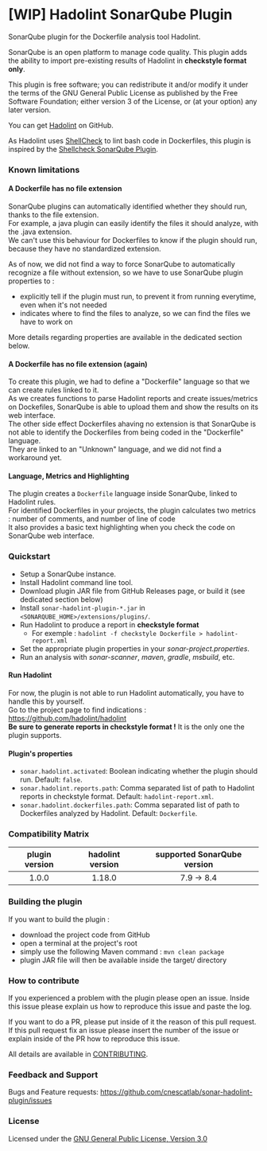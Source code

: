 # [WIP] Hadolint SonarQube Plugin

SonarQube plugin for the Dockerfile analysis tool Hadolint.

SonarQube is an open platform to manage code quality. This plugin adds the ability to import pre-existing results of Hadolint in **checkstyle format only**.

This plugin is free software; you can redistribute it and/or modify it under the terms of the GNU General Public License as published by the Free Software Foundation; either version 3 of the License, or (at your option) any later version.

You can get [Hadolint](https://github.com/hadolint/hadolint) on GitHub.

As Hadolint uses [ShellCheck](https://github.com/koalaman/shellcheck) to lint bash code in Dockerfiles, this plugin is inspired by the [Shellcheck SonarQube Plugin](https://github.com/sbaudoin/sonar-shellcheck).

### Known limitations

#### A Dockerfile has no file extension

SonarQube plugins can automatically identified whether they should run, thanks to the file extension.  
For example, a java plugin can easily identify the files it should analyze, with the .java extension.  
We can't use this behaviour for Dockerfiles to know if the plugin should run, because they have no standardized extension.  

As of now, we did not find a way to force SonarQube to automatically recognize a file without extension, so we have to use SonarQube plugin properties to :  
  
- explicitly tell if the plugin must run, to prevent it from running everytime, even when it's not needed  
- indicates where to find the files to analyze, so we can find the files we have to work on  

More details regarding properties are available in the dedicated section below.

#### A Dockerfile has no file extension (again)

To create this plugin, we had to define a "Dockerfile" language so that we can create rules linked to it.  
As we creates functions to parse Hadolint reports and create issues/metrics on Dockefiles, SonarQube is able to upload them and show the results on its web interface.  
The other side effect Dockerfiles ahaving no extension is that SonarQube is not able to identify the Dockerfiles from being coded in the "Dockerfile" language.  
They are linked to an "Unknown" language, and we did not find a workaround yet.  

#### Language, Metrics and Highlighting

The plugin creates a `Dockerfile` language inside SonarQube, linked to Hadolint rules.    
For identified Dockerfiles in your projects, the plugin calculates two metrics : number of comments, and number of line of code  
It also provides a basic text highlighting when you check the code on SonarQube web interface.  

### Quickstart
- Setup a SonarQube instance.
- Install Hadolint command line tool.
- Download plugin JAR file from GitHub Releases page, or build it (see dedicated section below)
- Install `sonar-hadolint-plugin-*.jar` in `<SONARQUBE_HOME>/extensions/plugins/`.
- Run Hadolint to produce a report in **checkstyle format**
  - For exemple : `hadolint -f checkstyle Dockerfile > hadolint-report.xml`
- Set the appropriate plugin properties in your *sonar-project.properties*.
- Run an analysis with *sonar-scanner*, *maven*, *gradle*, *msbuild*, etc.

#### Run Hadolint
For now, the plugin is not able to run Hadolint automatically, you have to handle this by yourself.  
Go to the project page to find indications : https://github.com/hadolint/hadolint  
**Be sure to generate reports in checkstyle format !** It is the only one the plugin supports.

#### Plugin's properties
- `sonar.hadolint.activated`: Boolean indicating whether the plugin should run. Default: `false`.
- `sonar.hadolint.reports.path`: Comma separated list of path to Hadolint reports in checkstyle format. Default: `hadolint-report.xml`.
- `sonar.hadolint.dockerfiles.path`: Comma separated list of path to Dockerfiles analyzed by Hadolint. Default: `Dockerfile`.

### Compatibility Matrix

|   plugin version   |    hadolint version     | supported SonarQube version |
|:------------------:|:-----------------------:|:---------------------------:|
|        1.0.0       |          1.18.0         |        7.9 -> 8.4           |

### Building the plugin
If you want to build the plugin :
- download the project code from GitHub
- open a terminal at the project's root
- simply use the following Maven command : `mvn clean package`
- plugin JAR file will then be available inside the target/ directory

### How to contribute
If you experienced a problem with the plugin please open an issue. Inside this issue please explain us how to reproduce this issue and paste the log. 

If you want to do a PR, please put inside of it the reason of this pull request. If this pull request fix an issue please insert the number of the issue or explain inside of the PR how to reproduce this issue.

All details are available in [CONTRIBUTING](https://github.com/cnescatlab/sonar-hadolint-plugin/CONTRIBUTING.md).

### Feedback and Support

Bugs and Feature requests: https://github.com/cnescatlab/sonar-hadolint-plugin/issues

### License
Licensed under the [GNU General Public License, Version 3.0](https://www.gnu.org/licenses/gpl.txt)
